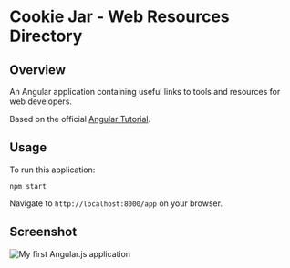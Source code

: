 # Cookie Jar - Web Resources Directory

## Overview

An Angular application containing useful links to tools and resources for web developers.

Based on the official [Angular Tutorial][angular-tutorial].

[angular-tutorial]: https://github.com/angular/angular-phonecat

## Usage

To run this application:

```
npm start
```

Navigate to `http://localhost:8000/app` on your browser.

## Screenshot

![My first Angular.js application](http://imgur.com/c03ocxF)
